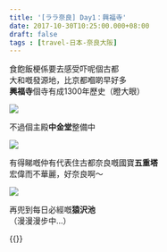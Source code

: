 ```yaml
---
title: '[ララ奈良] Day1：興福寺'
date: 2017-10-30T10:25:00.000+08:00
draft: false
tags : [travel-日本-奈良大阪]
---
```


食飽飯梗係要去感受吓呢個古都  
大和嘅發源地，比京都嗰啲早好多  
**興福寺**個寺有成1300年歷史（瞪大眼）  

![](/images/nara1b1.jpg)

不過個主殿**中金堂**整備中  

![](/images/nara1b.jpg)

有得睇嘅仲有代表住古都奈良嘅國寶**五重塔**  
宏偉而不華麗，好奈良啊～  

![](/images/nara1b2.jpg)

再兜到每日必經嘅**猿沢池**  
（漫漫漫步中...） 
  
{{<nara>}}
